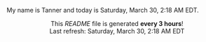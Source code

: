 My name is Tanner and today is Saturday, March 30, 2:18 AM EDT.

<p align="center">This <i>README</i> file is generated <b>every 3 hours</b>!</br>Last refresh: Saturday, March 30, 2:18 AM EDT<br /></p>
